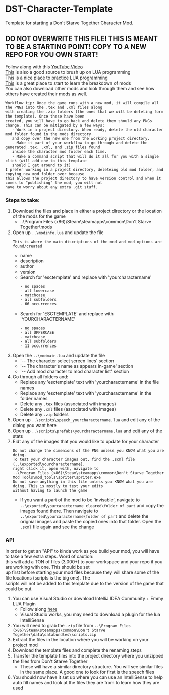 # DST-Character-Template
Template for starting a Don't Starve Together Character Mod. 

## **DO NOT OVERWRITE THIS FILE! THIS IS MEANT TO BE A STARTING POINT! COPY TO A NEW REPO FOR YOU OWN START!**

Follow along with this [YouTube Video](https://www.youtube.com/watch?v=1lu7rP-U1Zg&t=523s&ab_channel=BunkaHi)  
[This](http://tylerneylon.com/a/learn-lua/) is also a good source to brush up on LUA programming  
[This](https://www.tutorialspoint.com/execute_lua_online.php) is a nice place to practice LUA programming  
[This](https://forums.kleientertainment.com/forums/topic/116302-ultromans-tutorial-collection-newcomer-intro/) is a great place to start to learn the breakdown of mods  
You can also download other mods and look through them and see how others have created their mods as well.  
```
Workflow tip: Once the game runs with a new mod, it will compile all the PNGs into the .tex and .xml files along 
with creating the .zip folders (the ones that we will be deleting form the template). Once these have been 
created, you will have to go back and delete them should any PNGs change. This can be mitigated by a few ways:
   - Work in a project directory. When ready, delete the old character mod folder found in the mods directory 
   and copy over the new one from the working project directory.
   - Make it part of your workflow to go through and delete the generated .tex, .xml, and .zip files found 
   inside the character mod folder each time.
   - Make a command script that will do it all for you with a single click (will add one to this template 
   should I get around to it)
I prefer working in a project directory, deleteing old mod folder, and copying new mod folder over because 
this allows the project directory to have version control and when it comes to "publishing" the mod, you will not 
have to worry about any extra .git stuff.
```

### Steps to take:

1. Download the files and place in either a project directory or the location of the mods for the game
   - ..\Program Files (x86)\Steam\steamapps\common\Don't Starve Together\mods
2. Open up `..\modinfo.lua` and update the file
   ```
   This is where the main discriptions of the mod and mod options are found/created
   ```
   - name
   - description
   - author
   - version
   - Search for 'esctemplate' and replace with 'yourcharactername'
      ```
      - no spaces
      - all lowercase
      - matchcase
      - all subfolders
      - 66 occurrences
      ```
   - Search for 'ESCTEMPLATE' and replace with 'YOURCHARACTERNAME'
      ```
      - no spaces
      - all UPPERCASE
      - matchcase
      - all subfolders
      - 11 occurrences
      ```
3. Open the `..\modmain.lua` and update the file
   - '-- The character select screen lines' section
   - '-- The character's name as appears in-game' section
   - '-- Add mod character to mod character list' section
4. Go through all folders and:
   - Replace any 'esctemplate' text with 'yourcharactername' in the file names
   - Replace any 'esctemplate' text with 'yourcharactername' in the folder names
   - Delete any `.tex` files (associated with images)
   - Delete any `.xml` files (associated with images)
   - Delete any `.zip` folders
5. Open up `..\scripts\speech_yourcharactername.lua` and edit any of the dialog you want here
6. Open up `..\scripts\prefabs\yourcharactername.lua` and edit any of the stats
7. Eidt any of the images that you would like to update for your character
   ```
   Do not change the dimenions of the PNG unless you KNOW what you are doing.
   To test your character images out, find the .scml file (..\exported\yourcharactername), 
   right click it, open with, navigate to 
   ..\Program Files (x86)\Steam\steamapps\common\Don't Starve Together Mod Tools\mod_tools\spriter\spriter.exe
   Do not save anything in this file unless you KNOW what you are doing. This is mostly to test your edits 
   without having to launch the game
   ```
   - If you want a part of the mod to be 'invisable', navigate to `..\exported\yourcaractername_cleared\folder of part`
   and copy the images found there. Then navigate to `..\exported\yourcaractername\folder of part` and delete the
   orignial images and paste the copied ones into that folder. Open the `.scml` file again and see the change
    
### API
In order to get an "API" to kinda work as you build your mod, you will have to take a few extra steps. Word of caution:  
this will add a TON of files (3,000+) to your workspace and your repo if you are working with one. This should be set  
up first before starting your mod files because they will share some of the file locations (scripts is the big one). The  
scripts will not be added to this template due to the version of the game that could be out.  

1. You can use Visual Studio or download IntelliJ IDEA Community + Emmy LUA Plugin
   - Follow along [here](https://dst-api-docs.fandom.com/wiki/Tools)
   - Visual Studio works, you may need to download a plugin for the lua IntelliSense
2. You will need to grab the `.zip` file from `..\Program Files (x86)\Steam\steamapps\common\Don't Starve Together\data\databundles\scripts.zip`
3. Extract the files in the location where you will be working on your project mod
4. Download the template files and complete the renaming steps
5. Transfer the template files into the project directory where you unzipped the files from Don't Starve Together
   - These will have a similar directory structure. You will see similar files in the same place. A good one to look 
   for first is the speech files
6. You should now have it set up where you can use an IntelliSense to help auto fill names and look at the files they 
are from to learn how they are used
